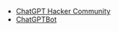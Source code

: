 - [ChatGPT Hacker Community](https://www.chatgpthackers.dev/)
- [ChatGPTBot](https://twitter.com/ChatGPTBot)